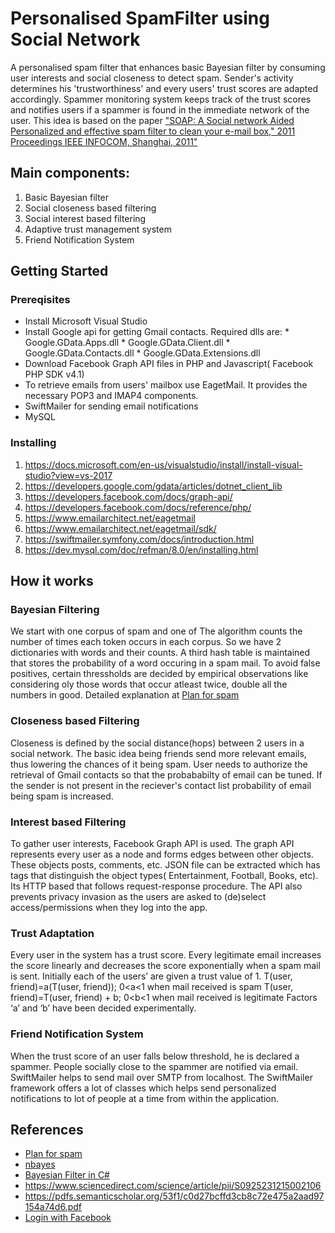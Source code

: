 # Personalised SpamFilter using Social Network #
A personalised spam filter that enhances basic Bayesian filter by consuming user interests and social closeness to detect spam. Sender's activity determines his 'trustworthiness' and every users' trust scores are adapted accordingly. Spammer monitoring system keeps track of the trust scores and notifies users if a spammer is found in the immediate network of the user. This idea is based on the paper ["SOAP: A Social network Aided Personalized and effective spam filter to clean your e-mail box," 2011 Proceedings IEEE INFOCOM, Shanghai, 2011"](http://ieeexplore.ieee.org/stamp/stamp.jsp?tp=&arnumber=5934984&isnumber=5934870)

## Main components: ##
1. Basic Bayesian filter
2. Social closeness based filtering
3. Social interest based filtering
4. Adaptive trust management system
5. Friend Notification System

## Getting Started ##

### Prereqisites ###
* Install Microsoft Visual Studio
* Install Google api for getting Gmail contacts. Required dlls are:
              * Google.GData.Apps.dll
              * Google.GData.Client.dll
              * Google.GData.Contacts.dll
              * Google.GData.Extensions.dll
* Download Facebook Graph API files in PHP and Javascript( Facebook PHP SDK v4.1)
* To retrieve emails from users' mailbox use EagetMail. It provides the necessary POP3 and IMAP4 components.
* SwiftMailer for sending email notifications
* MySQL

### Installing ###

1. https://docs.microsoft.com/en-us/visualstudio/install/install-visual-studio?view=vs-2017
2. https://developers.google.com/gdata/articles/dotnet_client_lib
3. https://developers.facebook.com/docs/graph-api/
4. https://developers.facebook.com/docs/reference/php/
5. https://www.emailarchitect.net/eagetmail
6. https://www.emailarchitect.net/eagetmail/sdk/
7. https://swiftmailer.symfony.com/docs/introduction.html
8. https://dev.mysql.com/doc/refman/8.0/en/installing.html

## How it works ##

### Bayesian Filtering ###
We start with one corpus of spam and one of The algorithm counts the number of times each token  occurs in each corpus. So we have 2 dictionaries with words and their counts. A third hash table is maintained that stores the probability of a word occuring in a spam mail. To avoid false positives, certain thressholds are decided by empirical observations like considering oly those words that occur atleast twice, double all the numbers in good. Detailed explanation at [Plan for spam](http://www.paulgraham.com/spam.html)

### Closeness based Filtering ###
Closeness is defined by the social distance(hops) between 2 users in a social network. The basic idea being friends send more relevant emails, thus lowering the chances of it being spam. User needs to authorize the retrieval of Gmail contacts so that the probababilty of email can be tuned. If the sender is not present in the reciever's contact list probability of email being spam is increased.

### Interest based Filtering ###
To gather user interests, Facebook Graph API is used. The graph API represents every user as a node and forms edges between other objects. These objects posts, comments, etc. JSON file can be extracted which has tags that distinguish the object types( Entertainment, Football, Books, etc). Its HTTP based that follows request-response procedure. The API also prevents privacy invasion as the users are asked to (de)select access/permissions when they log into the app.

### Trust Adaptation ###

Every user in the system has a trust score. Every legitimate email increases the score linearly and decreases the score exponentially when a spam mail is sent. 
Initially each of the users’ are given a trust value of 1.
T(user, friend)=a(T(user, friend)); 0<a<1 when mail received is spam 
T(user, friend)=T(user, friend) + b; 0<b<1 when mail received is legitimate
Factors ‘a’ and ‘b’ have been decided experimentally.

### Friend Notification System ###

When the trust score of an user falls below threshold, he is declared a spammer. People socially close to the spammer are notified via email. SwiftMailer helps to send mail over SMTP from localhost. The SwiftMailer framework offers a lot of classes which helps send personalized notifications to lot of people at a time from within the application.

## References ##
* [Plan for spam](http://www.paulgraham.com/spam.html)
* [nbayes](https://archive.codeplex.com/?p=nbayes)
* [Bayesian Filter in C#](https://www.codeproject.com/Articles/23472/%2FArticles%2F23472%2FA-Naive-Bayesian-Spam-Filter-for-C)
* https://www.sciencedirect.com/science/article/pii/S0925231215002106
* https://pdfs.semanticscholar.org/53f1/c0d27bcffd3cb8c72e475a2aad97154a74d6.pdf
* [Login with Facebook](https://www.phpvideoacademy.com/login-with-facebook-and-php-mysql/)



